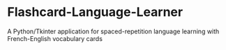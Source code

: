 # Flashcard-Language-Learner
A Python/Tkinter application for spaced-repetition language learning with French-English vocabulary cards
